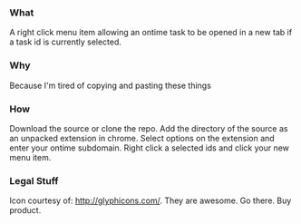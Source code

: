 ### What

A right click menu item allowing an ontime task to be opened in a new tab if a task id is currently selected.

### Why

Because I'm tired of copying and pasting these things

### How

Download the source or clone the repo.
Add the directory of the source as an unpacked extension in chrome.
Select options on the extension and enter your ontime subdomain.
Right click a selected ids and click your new menu item.

### Legal Stuff

Icon courtesy of: http://glyphicons.com/.  They are awesome. Go there.  Buy product.

